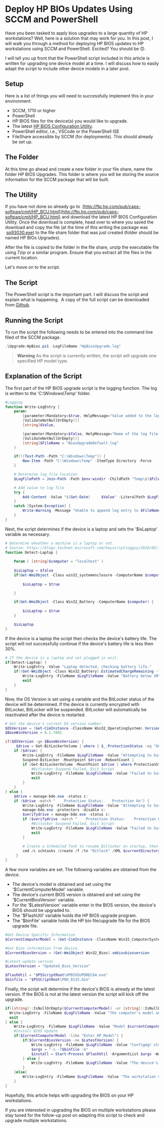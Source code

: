 # Deploy HP BIOs Updates Using SCCM and PowerShell

Have you been tasked to apply bios upgrades to a large quantity of HP workstations? Well, here is a solution that may work for you. In this post, I will walk you through a method for deploying HP BIOS updates to HP workstations using SCCM and PowerShell. Excited? You should be 😊.

I will tell you up front that the PowerShell script included in this article is written for upgrading one device model at a time. I will discuss how to easily adapt the script to include other device models in a later post.

## Setup

Here is a list of things you will need to successfully implement this in your environment:

- SCCM, 1710 or higher
- PowerShell
- HP BIOS files for the device(s) you would like to upgrade.
- The latest [HP BIOS Configuration Utility](http://ftp.hp.com/pub/caps-softpaq/cmit/HP_BCU.html).
- PowerShell editor, i.e., VSCode or the PowerShell ISE
- FileShare accessible by SCCM (for deployments). This should already be set up.

## The Folder

At this time go ahead and create a new folder in your file share, name the folder HP BIOS Upgrades. This folder is where you will be storing the source information for the SCCM package that will be built.

## The Utility

If you have not done so already go to  [http://ftp.hp.com/pub/caps-softpaq/cmit/HP_BCU.html](http://ftp.hp.com/pub/caps-softpaq/cmit/HP_BCU.html) and download the latest HP BIOS Configuration Utility. Once the download is complete, head over to where you saved the download and copy the file (at the time of this writing the package was  [sp93030.exe](https://ftp.hp.com/pub/softpaq/sp93001-93500/sp93030.exe)) to the file share folder that was just created (folder should be named HP BIOs Upgrades).

After the file is copied to the folder in the file share, unzip the executable file using 7zip or a similar program. Ensure that you extract all the files in the current location.

Let's move on to the script.

## The Script

The PowerShell script is the important part. I will discuss the script and explain what is happening.  A copy of the full script can be downloaded from [Github](https://github.com/jameswassinger/Articles/tree/main/DeployHpBiosUpdates).

## Running the Script

To run the script the following needs to be entered into the command line filed of the SCCM package.

```powershell
.\Upgrade-HpBios.ps1 -LogFileName "HpBiosUpgrade.log"
```

> **Warning** As the script is currently written, the script will upgrade one specified HP model type.

## Explanation of the Script

The first part of the HP BIOS upgrade script is the logging function. The log is written to the 'C:\Windows\Temp\' folder.

```powershell
#Logging
function Write-LogEntry {
    param(
        [parameter(Mandatory=$true, HelpMessage="Value added to the log file.")]
        [ValidateNotNullOrEmpty()]
        [string]$Value,

        [parameter(Mandatory=$false, HelpMessage="Name of the log file that the entry will written to.")]
        [ValidateNotNullOrEmpty()]
        [string]$FileName = "BiosUpgradeDefualt.log"
    )

    if(!(Test-Path -Path "C:\Windows\Temp")) {
        New-Item -Path "C:\Windows\Temp" -ItemType Directory -Force
    }

    # Determine log file location
    $LogFilePath = Join-Path -Path $env:windir -ChildPath "Temp\$($FileName)"

    # Add value to log file
    try {
        Add-Content -Value "$(Get-Date)     $Value" -LiteralPath $LogFilePath -ErrorAction Stop
    }
    catch [System.Exception] {
        Write-Warning -Message "Unable to append log entry to $FileName file"
    }
}
```

Next, the script determines if the device is a laptop and sets the '$isLaptop' variable as necessary.

```powershell
# Determine wheather a machine is a laptop or not. 
# Source: https://blogs.technet.microsoft.com/heyscriptingguy/2010/05/15/hey-scripting-guy-weekend-scripter-how-can-i-use-wmi-to-detect-laptops/
function Detect-Laptop {
    
    Param ( [string]$computer = "localhost" )
    
    $isLaptop = $false
    if(Get-WmiObject -Class win32_systemenclosure -ComputerName $computer | Where-Object { $_.ChassisTypes -eq 9 -or $_.ChassisTypes -eq 10 -or $_.ChassisTypes -eq 14 }) {
        
        $isLaptop = $true

    }

    if(Get-WmiObject -Class Win32_Battery -ComputerName $computer) {
        
        $isLaptop = $true
    }

    $isLaptop    
}
```

If the device is a laptop the script then checks the device's battery life. The script will not successfully continue if the device's battery life is less then 30%.

```powershell
# If the device is a laptop and not plugged in exit. 
if(Detect-Laptop) {
    Write-LogEntry -Value "Laptop detected, checking battery life."
    if((Get-WmiObject -Class Win32_Battery).EstimatedChargeRemaining -le 30) {
        Write-LogEntry -FileName $LogFileName -Value "Battery below 30%, canceling BIOS Upgrade...this time."
        exit
    }
}
```

Now, the OS Version is set using a variable and the BitLocker status of the device will be determined. If the device is currently encrypted with BitLocker, BitLocker will be suspended. BitLocker will automatically be reactivated after the device is restarted.

```powershell
# Get the device's current OS version number. 
$OSVersion = (Get-CimInstance -ClassName Win32_OperatingSystem).Version
$BaseWinVersion = 6.1.7601

if($OSVersion -ge $BaseWinVersion) {
     $drive = Get-BitLockerVolume | where { $_.ProtectionStatus -eq "On" -and $_.VolumeType -eq "OperatingSystem" }
    if ($drive) {
        Write-LogEntry -FileName $LogFileName -Value "Attempting to Suspend Bitlocker on drive $drive."
        Suspend-BitLocker -Mountpoint $drive -RebootCount 1
        if (Get-BitLockerVolume -MountPoint $drive | where ProtectionStatus -eq "On") {
            #Bitlocker Suspend Failed, Exit Script
            Write-LogEntry -FileName $LogFileName -Value "Failed to Suspend Bitlocker on drive $drive , Exiting." -Process FAILED
            exit
        }
    }
} else {
    $drive = manage-bde.exe -status c:
    if ($drive -match "    Protection Status:    Protection On") {
        Write-LogEntry -FileName $LogFileName -Value "Attempting to Suspend Bitlocker on drive C: ."
        manage-bde.exe -protectors -disable c:
        $verifydrive = manage-bde.exe -status c:
        if ($verifydrive -match "    Protection Status:    Protection On") {
            #Bitlocker Suspend Failed, Exit Script
            Write-LogEntry -FileName $LogFileName -Value "Failed to Suspend Bitlocker on drive C: , Exiting."
            exit
        }
      
        # Create a Scheduled Task to resume Bitlocker on startup, then remove
        cmd /c schtasks /create /f /tn "Bitlock" /XML $currentDirectory\sTask_Details.xml
     }
}
```

A few more variables are set. The following variables are obtained from the device.

- The device's model is obtained and set using the '$CurrentComputerModel' variable.
- The device's current BIOS version is obtained and set using the '$CurrentBiosVersion' variable.
- For the '$LatestVersion' variable enter in the BIOS version, the device's BIOS should be upgraded to.
- The '$FlashUtil' variable holds the HP BIOS upgrade program.
- The '$binFile' variable holds the HP bin file/upgrade file for the BIOS upgrade file.

```powershell
#Get Device Specific Information
$CurrentComputerModel = (Get-CimInstance -ClassName Win32_ComputerSystem).Model

#Get Bios information from device. 
$CurrentBiosVersion = (Get-WmiObject Win32_Bios).smbiosbiosversion

#Latest update version
$LatestVersion = "Updated_Bios_Version"

$FlashUtil = "$PSScriptRoot\HPBIOSUPDREC64.exe"
$binfile = "$PSSCriptRoot\P80_0125.bin"
```

Finally, the script will determine if the device's BIOS is already at the latest version. If the BIOS is not at the latest version the script will kick off the upgrade.

```powershell
if([string]::IsNullOrEmpty($CurrentComputerModel) -or [string]::IsNullOrEmpty($CurrentBiosVersion)) {
  Write-LogEntry -FileName $LogFileName -Value "The computer's model and/or Bios version could not be detected."
  exit
} else {
    Write-LogEntry -FileName $LogFileName -Value "Model $currentComputerModel found and $CurrentBiosVersion detected."
    #Install BIOS Update
    if($CurrentComputerModel -like "Enter_HP_Model") {
        if($CurrentBiosVersion -ne $LatestVersion) {
            Write-LogEntry -FileName $LogFileName -Value "Configmgr starting BIOS Update and rebooting." -Process SETUP
            $args = "-s -f$binfile -b"
            $install = Start-Process $FlashUtil -ArgumentList $args -Wait
        } else {
            Write-LogEntry -FileName $LogFileName -Value "The device's bios version is $CurrentBiosVersion, which is the latest bios version, $LatestVersion."
        }   
    }else{
        Write-LogEntry -FileName $LogFileName -Value "The workstation model number is $CurrentComputerModel and not an HP EliteBook x360 1030 G2. The bios update cannot run on this device."
    }
}
```

Hopefully, this article helps with upgrading the BIOS on your HP workstations.

If you are interested in upgrading the BIOS on multiple workstations please stay tuned for the follow-up post on adapting this script to check and upgrade multiple workstations.
